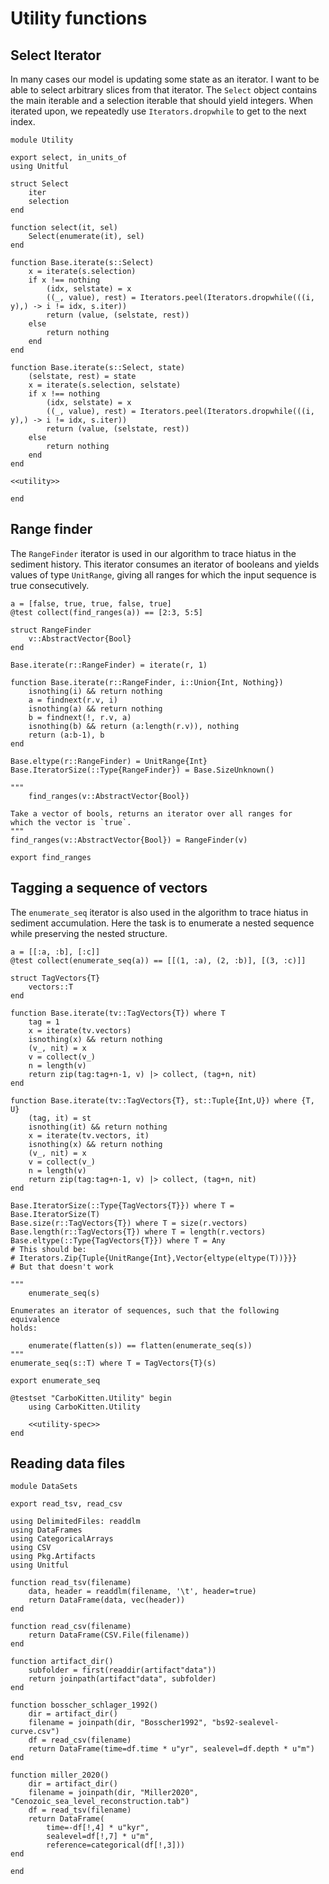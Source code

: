 # Utility functions

## Select Iterator
In many cases our model is updating some state as an iterator. I want to be able to select arbitrary slices from that iterator. The `Select` object contains the main iterable and a selection iterable that should yield integers. When iterated upon, we repeatedly use `Iterators.dropwhile` to get to the next index.

``` {.julia file=src/Utility.jl}
module Utility

export select, in_units_of
using Unitful

struct Select
    iter
    selection
end

function select(it, sel)
    Select(enumerate(it), sel)
end

function Base.iterate(s::Select)
    x = iterate(s.selection)
    if x !== nothing
        (idx, selstate) = x
        ((_, value), rest) = Iterators.peel(Iterators.dropwhile(((i, y),) -> i != idx, s.iter))
        return (value, (selstate, rest))
    else
        return nothing
    end
end

function Base.iterate(s::Select, state)
    (selstate, rest) = state
    x = iterate(s.selection, selstate)
    if x !== nothing
        (idx, selstate) = x
        ((_, value), rest) = Iterators.peel(Iterators.dropwhile(((i, y),) -> i != idx, s.iter))
        return (value, (selstate, rest))
    else
        return nothing
    end
end

<<utility>>

end
```

## Range finder

The `RangeFinder` iterator is used in our algorithm to trace hiatus in the sediment history. This iterator consumes an iterator of booleans and yields values of type `UnitRange`, giving all ranges for which the input sequence is true consecutively.

``` {.julia #utility-spec}
a = [false, true, true, false, true]
@test collect(find_ranges(a)) == [2:3, 5:5]
```

``` {.julia #utility}
struct RangeFinder
	v::AbstractVector{Bool}
end

Base.iterate(r::RangeFinder) = iterate(r, 1)

function Base.iterate(r::RangeFinder, i::Union{Int, Nothing})
	isnothing(i) && return nothing
	a = findnext(r.v, i)
	isnothing(a) && return nothing
	b = findnext(!, r.v, a)
	isnothing(b) && return (a:length(r.v)), nothing
	return (a:b-1), b
end

Base.eltype(r::RangeFinder) = UnitRange{Int}
Base.IteratorSize(::Type{RangeFinder}) = Base.SizeUnknown()

"""
    find_ranges(v::AbstractVector{Bool})

Take a vector of bools, returns an iterator over all ranges for
which the vector is `true`.
"""
find_ranges(v::AbstractVector{Bool}) = RangeFinder(v)

export find_ranges
```

## Tagging a sequence of vectors

The `enumerate_seq` iterator is also used in the algorithm to trace hiatus in sediment accumulation. Here the task is to enumerate a nested sequence while preserving the nested structure.

``` {.julia #utility-spec}
a = [[:a, :b], [:c]]
@test collect(enumerate_seq(a)) == [[(1, :a), (2, :b)], [(3, :c)]]
```

``` {.julia #utility}
struct TagVectors{T}
	vectors::T
end

function Base.iterate(tv::TagVectors{T}) where T
	tag = 1
	x = iterate(tv.vectors)
	isnothing(x) && return nothing
	(v_, nit) = x
	v = collect(v_)
	n = length(v)
	return zip(tag:tag+n-1, v) |> collect, (tag+n, nit)
end

function Base.iterate(tv::TagVectors{T}, st::Tuple{Int,U}) where {T, U}
	(tag, it) = st
	isnothing(it) && return nothing
	x = iterate(tv.vectors, it)
	isnothing(x) && return nothing
	(v_, nit) = x
	v = collect(v_)
	n = length(v)
	return zip(tag:tag+n-1, v) |> collect, (tag+n, nit)
end

Base.IteratorSize(::Type{TagVectors{T}}) where T = Base.IteratorSize(T)
Base.size(r::TagVectors{T}) where T = size(r.vectors)
Base.length(r::TagVectors{T}) where T = length(r.vectors)
Base.eltype(::Type{TagVectors{T}}) where T = Any
# This should be:
# Iterators.Zip{Tuple{UnitRange{Int},Vector{eltype(eltype(T))}}}
# But that doesn't work

"""
    enumerate_seq(s)

Enumerates an iterator of sequences, such that the following equivalence
holds:

    enumerate(flatten(s)) == flatten(enumerate_seq(s))
"""
enumerate_seq(s::T) where T = TagVectors{T}(s)

export enumerate_seq
```

``` {.julia file=test/UtilitySpec.jl}
@testset "CarboKitten.Utility" begin
    using CarboKitten.Utility

    <<utility-spec>>
end
```

## Reading data files

``` {.julia file=src/DataSets.jl}
module DataSets

export read_tsv, read_csv

using DelimitedFiles: readdlm
using DataFrames
using CategoricalArrays
using CSV
using Pkg.Artifacts
using Unitful

function read_tsv(filename)
    data, header = readdlm(filename, '\t', header=true)
    return DataFrame(data, vec(header))
end

function read_csv(filename)
    return DataFrame(CSV.File(filename))
end

function artifact_dir()
    subfolder = first(readdir(artifact"data"))
    return joinpath(artifact"data", subfolder)
end

function bosscher_schlager_1992()
    dir = artifact_dir()
    filename = joinpath(dir, "Bosscher1992", "bs92-sealevel-curve.csv")
    df = read_csv(filename)
    return DataFrame(time=df.time * u"yr", sealevel=df.depth * u"m")
end

function miller_2020()
    dir = artifact_dir()
    filename = joinpath(dir, "Miller2020", "Cenozoic_sea_level_reconstruction.tab")
    df = read_tsv(filename)
    return DataFrame(
        time=-df[!,4] * u"kyr",
        sealevel=df[!,7] * u"m",
        reference=categorical(df[!,3]))
end

end
```
